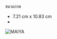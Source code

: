 ขนาดภาพ
- 7.21 cm x 10.83 cm
- 
![MAIYA](https://user-images.githubusercontent.com/68222855/126778061-5c5bcddb-efcb-487b-adc4-f98336a1e24b.png)

